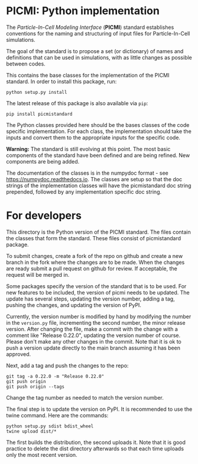# PICMI: Python implementation

The *Particle-In-Cell Modeling Interface* (**PICMI**) standard establishes conventions for the naming and structuring of input files for Particle-In-Cell simulations.

The goal of the standard is to propose a set (or dictionary) of names and definitions that can be used in simulations, with as little changes as possible between codes.

This contains the base classes for the implementation of the PICMI standard. In order to install this package, run:
  ```
  python setup.py install
  ```
  The latest release of this package is also available via `pip`:
  ```
  pip install picmistandard
  ```

The Python classes provided here should be the bases classes of the code specific implementation. For each class, the implementation
should take the inputs and convert them to the appropriate inputs for the specific code.

**Warning:**
The standard is still evolving at this point. The most basic components of the standard have been defined and are being refined. New components are being added.

The documentation of the classes is in the numpydoc format - see https://numpydoc.readthedocs.io.
The classes are setup so that the doc strings of the implementation classes will have the picmistandard
doc string prepended, followed by any implementation specific doc string.

# For developers

This directory is the Python version of the PICMI standard. The files contain the classes that form the standard. These files
consist of picmistandard package.

To submit changes, create a fork of the repo on github and create a new branch in the fork where the changes are to be made.
When the changes are ready submit a pull request on github for review. If acceptable, the request will be merged in.

Some packages specify the version of the standard that is to be used. For new features to be included, the version of picmi needs to
be updated. The update has several steps, updating the version number, adding a tag, pushing the changes, and updating the version
of PyPI.

Currently, the version number is modified by hand by modifying the number in the `version.py` file, incrementing the second
number, the minor release version. After changing the file, make a commit with the change with a comment like "Release 0.22.0",
updating the version number of course.
Please don't make any other changes in the commit. Note that it is ok to push a version update directly to the main branch assuming
it has been approved.

Next, add a tag and push the changes to the repo:

  ```
  git tag -a 0.22.0 -m "Release 0.22.0"
  git push origin
  git push origin --tags
  ```

Change the tag number as needed to match the version number.

The final step is to update the version on PyPI. It is recommended to use the twine command. Here are the commands:

  ```
  python setup.py sdist bdist_wheel
  twine upload dist/*
  ```

The first builds the distribution, the second uploads it. Note that it is good practice to delete the dist directory
afterwards so that each time uploads only the most recent version.

